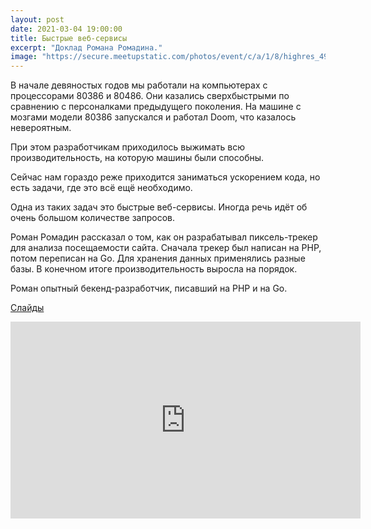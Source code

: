 ```yaml
---
layout: post
date: 2021-03-04 19:00:00
title: Быстрые веб-сервисы
excerpt: "Доклад Романа Ромадина."
image: "https://secure.meetupstatic.com/photos/event/c/a/1/8/highres_494751736.jpeg"
---
```


В начале девяностых годов мы работали на компьютерах с процессорами 80386 и 80486. Они казались сверхбыстрыми по сравнению с персоналками предыдущего поколения. На машине с мозгами модели 80386 запускался и работал Doom, что казалось невероятным.

При этом разработчикам приходилось выжимать всю производительность, на которую машины были способны.

Сейчас нам гораздо реже приходится заниматься ускорением кода, но есть задачи, где это всё ещё необходимо.

Одна из таких задач это быстрые веб-сервисы. Иногда речь идёт об очень большом количестве запросов.

Роман Ромадин рассказал о том, как он разрабатывал пиксель-трекер для анализа посещаемости сайта. Сначала трекер был написан на PHP, потом переписан на Go. Для хранения данных применялись разные базы. В конечном итоге производительность выросла на порядок.

Роман опытный бекенд-разработчик, писавший на PHP и на Go.

[Слайды](/downloads/fast-web-services.pdf)

<p class="video">
    <iframe width="560" height="315" src="https://www.youtube.com/embed/AMh8tR730q0" frameborder="0" allow="accelerometer; autoplay; clipboard-write; encrypted-media; gyroscope; picture-in-picture" allowfullscreen></iframe>
</p>
